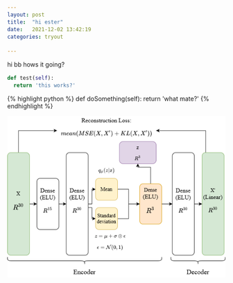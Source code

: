```yaml
---
layout: post
title:  "hi ester"
date:   2021-12-02 13:42:19 
categories: tryout

---
```


hi bb hows it going?


```python
def test(self):
  return 'this works?'

```

{% highlight python %}
def doSomething(self):
	return 'what mate?'
{% endhighlight %}

![should be working](../images/assets/VAEArchitecture3.png)

